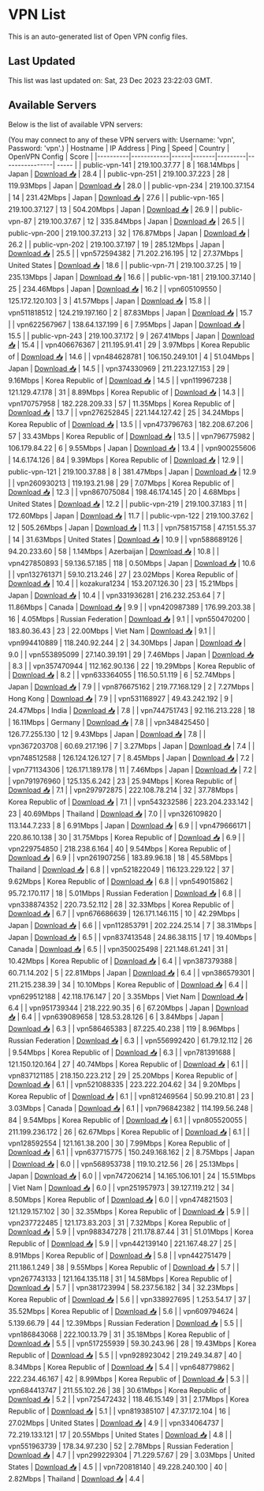 # VPN List

This is an auto-generated list of Open VPN config files.

## Last Updated

This list was last updated on: Sat, 23 Dec 2023 23:22:03 GMT.

## Available Servers

Below is the list of available VPN servers:

(You may connect to any of these VPN servers with: Username: 'vpn', Password: 'vpn'.)
| Hostname | IP Address | Ping | Speed | Country | OpenVPN Config | Score |
|----------|------------|------|-------|---------|----------------| ----- |
| public-vpn-141 | 219.100.37.77 | 8 | 168.14Mbps | Japan | [Download 📥](./configs/server_0_JP.ovpn) | 28.4 |
| public-vpn-251 | 219.100.37.223 | 28 | 119.93Mbps | Japan | [Download 📥](./configs/server_1_JP.ovpn) | 28.0 |
| public-vpn-234 | 219.100.37.154 | 14 | 231.42Mbps | Japan | [Download 📥](./configs/server_2_JP.ovpn) | 27.6 |
| public-vpn-165 | 219.100.37.127 | 13 | 504.20Mbps | Japan | [Download 📥](./configs/server_3_JP.ovpn) | 26.9 |
| public-vpn-87 | 219.100.37.67 | 12 | 335.84Mbps | Japan | [Download 📥](./configs/server_4_JP.ovpn) | 26.5 |
| public-vpn-200 | 219.100.37.213 | 32 | 176.87Mbps | Japan | [Download 📥](./configs/server_5_JP.ovpn) | 26.2 |
| public-vpn-202 | 219.100.37.197 | 19 | 285.12Mbps | Japan | [Download 📥](./configs/server_6_JP.ovpn) | 25.5 |
| vpn572594382 | 71.202.216.195 | 12 | 27.37Mbps | United States | [Download 📥](./configs/server_7_US.ovpn) | 18.6 |
| public-vpn-71 | 219.100.37.25 | 19 | 235.13Mbps | Japan | [Download 📥](./configs/server_8_JP.ovpn) | 16.6 |
| public-vpn-181 | 219.100.37.140 | 25 | 234.46Mbps | Japan | [Download 📥](./configs/server_9_JP.ovpn) | 16.2 |
| vpn605109550 | 125.172.120.103 | 3 | 41.57Mbps | Japan | [Download 📥](./configs/server_10_JP.ovpn) | 15.8 |
| vpn511818512 | 124.219.197.160 | 2 | 87.83Mbps | Japan | [Download 📥](./configs/server_11_JP.ovpn) | 15.7 |
| vpn622567967 | 138.64.137.199 | 6 | 7.95Mbps | Japan | [Download 📥](./configs/server_12_JP.ovpn) | 15.5 |
| public-vpn-243 | 219.100.37.172 | 9 | 267.41Mbps | Japan | [Download 📥](./configs/server_13_JP.ovpn) | 15.4 |
| vpn406676367 | 211.195.91.41 | 29 | 3.97Mbps | Korea Republic of | [Download 📥](./configs/server_14_KR.ovpn) | 14.6 |
| vpn484628781 | 106.150.249.101 | 4 | 51.04Mbps | Japan | [Download 📥](./configs/server_15_JP.ovpn) | 14.5 |
| vpn374330969 | 211.223.127.153 | 29 | 9.16Mbps | Korea Republic of | [Download 📥](./configs/server_16_KR.ovpn) | 14.5 |
| vpn119967238 | 121.129.47.178 | 31 | 8.89Mbps | Korea Republic of | [Download 📥](./configs/server_17_KR.ovpn) | 14.3 |
| vpn170757958 | 182.228.209.33 | 57 | 11.35Mbps | Korea Republic of | [Download 📥](./configs/server_18_KR.ovpn) | 13.7 |
| vpn276252845 | 221.144.127.42 | 25 | 34.24Mbps | Korea Republic of | [Download 📥](./configs/server_19_KR.ovpn) | 13.5 |
| vpn473796763 | 182.208.67.206 | 57 | 33.43Mbps | Korea Republic of | [Download 📥](./configs/server_20_KR.ovpn) | 13.5 |
| vpn796775982 | 106.179.84.22 | 6 | 9.55Mbps | Japan | [Download 📥](./configs/server_21_JP.ovpn) | 13.4 |
| vpn900255606 | 14.6.174.126 | 84 | 9.39Mbps | Korea Republic of | [Download 📥](./configs/server_22_KR.ovpn) | 12.9 |
| public-vpn-121 | 219.100.37.88 | 8 | 381.47Mbps | Japan | [Download 📥](./configs/server_23_JP.ovpn) | 12.9 |
| vpn260930213 | 119.193.21.98 | 29 | 7.07Mbps | Korea Republic of | [Download 📥](./configs/server_24_KR.ovpn) | 12.3 |
| vpn867075084 | 198.46.174.145 | 20 | 4.68Mbps | United States | [Download 📥](./configs/server_25_US.ovpn) | 12.2 |
| public-vpn-219 | 219.100.37.183 | 11 | 172.60Mbps | Japan | [Download 📥](./configs/server_26_JP.ovpn) | 11.7 |
| public-vpn-122 | 219.100.37.62 | 12 | 505.26Mbps | Japan | [Download 📥](./configs/server_27_JP.ovpn) | 11.3 |
| vpn758157158 | 47.151.55.37 | 14 | 31.63Mbps | United States | [Download 📥](./configs/server_28_US.ovpn) | 10.9 |
| vpn588689126 | 94.20.233.60 | 58 | 1.14Mbps | Azerbaijan | [Download 📥](./configs/server_29_AZ.ovpn) | 10.8 |
| vpn427850893 | 59.136.57.185 | 118 | 0.50Mbps | Japan | [Download 📥](./configs/server_30_JP.ovpn) | 10.6 |
| vpn132761371 | 59.10.213.246 | 27 | 23.02Mbps | Korea Republic of | [Download 📥](./configs/server_31_KR.ovpn) | 10.4 |
| kozakura1234 | 153.207.126.30 | 23 | 15.21Mbps | Japan | [Download 📥](./configs/server_32_JP.ovpn) | 10.4 |
| vpn331936281 | 216.232.253.64 | 7 | 11.86Mbps | Canada | [Download 📥](./configs/server_33_CA.ovpn) | 9.9 |
| vpn420987389 | 176.99.203.38 | 16 | 4.05Mbps | Russian Federation | [Download 📥](./configs/server_34_RU.ovpn) | 9.1 |
| vpn550470200 | 183.80.36.43 | 23 | 22.00Mbps | Viet Nam | [Download 📥](./configs/server_35_VN.ovpn) | 9.1 |
| vpn994410889 | 118.240.92.244 | 2 | 34.30Mbps | Japan | [Download 📥](./configs/server_36_JP.ovpn) | 9.0 |
| vpn553895099 | 27.140.39.191 | 29 | 7.46Mbps | Japan | [Download 📥](./configs/server_37_JP.ovpn) | 8.3 |
| vpn357470944 | 112.162.90.136 | 22 | 19.29Mbps | Korea Republic of | [Download 📥](./configs/server_38_KR.ovpn) | 8.2 |
| vpn633364055 | 116.50.51.119 | 6 | 52.74Mbps | Japan | [Download 📥](./configs/server_39_JP.ovpn) | 7.9 |
| vpn876675162 | 219.77.168.129 | 2 | 7.27Mbps | Hong Kong | [Download 📥](./configs/server_40_HK.ovpn) | 7.9 |
| vpn531168927 | 49.43.242.192 | 9 | 24.47Mbps | India | [Download 📥](./configs/server_41_IN.ovpn) | 7.8 |
| vpn744751743 | 92.116.213.228 | 18 | 16.11Mbps | Germany | [Download 📥](./configs/server_42_DE.ovpn) | 7.8 |
| vpn348425450 | 126.77.255.130 | 12 | 9.43Mbps | Japan | [Download 📥](./configs/server_43_JP.ovpn) | 7.8 |
| vpn367203708 | 60.69.217.196 | 7 | 3.27Mbps | Japan | [Download 📥](./configs/server_44_JP.ovpn) | 7.4 |
| vpn748512588 | 126.124.126.127 | 7 | 8.45Mbps | Japan | [Download 📥](./configs/server_45_JP.ovpn) | 7.2 |
| vpn771134306 | 126.171.189.178 | 11 | 7.46Mbps | Japan | [Download 📥](./configs/server_46_JP.ovpn) | 7.2 |
| vpn791976960 | 125.135.6.242 | 23 | 25.94Mbps | Korea Republic of | [Download 📥](./configs/server_47_KR.ovpn) | 7.1 |
| vpn297972875 | 222.108.78.214 | 32 | 37.78Mbps | Korea Republic of | [Download 📥](./configs/server_48_KR.ovpn) | 7.1 |
| vpn543232586 | 223.204.233.142 | 23 | 40.69Mbps | Thailand | [Download 📥](./configs/server_49_TH.ovpn) | 7.0 |
| vpn326109820 | 113.144.7.233 | 8 | 6.91Mbps | Japan | [Download 📥](./configs/server_50_JP.ovpn) | 6.9 |
| vpn479666171 | 220.86.10.138 | 30 | 31.75Mbps | Korea Republic of | [Download 📥](./configs/server_51_KR.ovpn) | 6.9 |
| vpn229754850 | 218.238.6.164 | 40 | 9.54Mbps | Korea Republic of | [Download 📥](./configs/server_52_KR.ovpn) | 6.9 |
| vpn261907256 | 183.89.96.18 | 18 | 45.58Mbps | Thailand | [Download 📥](./configs/server_53_TH.ovpn) | 6.8 |
| vpn521822049 | 116.123.229.122 | 37 | 9.62Mbps | Korea Republic of | [Download 📥](./configs/server_54_KR.ovpn) | 6.8 |
| vpn549015862 | 95.72.170.117 | 18 | 5.01Mbps | Russian Federation | [Download 📥](./configs/server_55_RU.ovpn) | 6.8 |
| vpn338874352 | 220.73.52.112 | 28 | 32.33Mbps | Korea Republic of | [Download 📥](./configs/server_56_KR.ovpn) | 6.7 |
| vpn676686639 | 126.171.146.115 | 10 | 42.29Mbps | Japan | [Download 📥](./configs/server_57_JP.ovpn) | 6.6 |
| vpn112853791 | 202.224.25.14 | 7 | 38.31Mbps | Japan | [Download 📥](./configs/server_58_JP.ovpn) | 6.5 |
| vpn837413548 | 24.86.38.115 | 17 | 19.40Mbps | Canada | [Download 📥](./configs/server_59_CA.ovpn) | 6.5 |
| vpn350025498 | 221.148.61.241 | 31 | 10.42Mbps | Korea Republic of | [Download 📥](./configs/server_60_KR.ovpn) | 6.4 |
| vpn387379388 | 60.71.14.202 | 5 | 22.81Mbps | Japan | [Download 📥](./configs/server_61_JP.ovpn) | 6.4 |
| vpn386579301 | 211.215.238.39 | 34 | 10.10Mbps | Korea Republic of | [Download 📥](./configs/server_62_KR.ovpn) | 6.4 |
| vpn629512188 | 42.118.176.147 | 20 | 3.35Mbps | Viet Nam | [Download 📥](./configs/server_63_VN.ovpn) | 6.4 |
| vpn951739344 | 218.222.90.35 | 6 | 67.20Mbps | Japan | [Download 📥](./configs/server_64_JP.ovpn) | 6.4 |
| vpn639089658 | 128.53.28.126 | 6 | 3.84Mbps | Japan | [Download 📥](./configs/server_65_JP.ovpn) | 6.3 |
| vpn586465383 | 87.225.40.238 | 119 | 8.96Mbps | Russian Federation | [Download 📥](./configs/server_66_RU.ovpn) | 6.3 |
| vpn556992420 | 61.79.12.112 | 26 | 9.54Mbps | Korea Republic of | [Download 📥](./configs/server_67_KR.ovpn) | 6.3 |
| vpn781391688 | 121.150.120.164 | 27 | 40.74Mbps | Korea Republic of | [Download 📥](./configs/server_68_KR.ovpn) | 6.1 |
| vpn837121185 | 218.150.223.212 | 29 | 25.20Mbps | Korea Republic of | [Download 📥](./configs/server_69_KR.ovpn) | 6.1 |
| vpn521088335 | 223.222.204.62 | 34 | 9.20Mbps | Korea Republic of | [Download 📥](./configs/server_70_KR.ovpn) | 6.1 |
| vpn812469564 | 50.99.210.81 | 23 | 3.03Mbps | Canada | [Download 📥](./configs/server_71_CA.ovpn) | 6.1 |
| vpn796842382 | 114.199.56.248 | 84 | 9.54Mbps | Korea Republic of | [Download 📥](./configs/server_72_KR.ovpn) | 6.1 |
| vpn805520055 | 211.199.236.172 | 26 | 62.67Mbps | Korea Republic of | [Download 📥](./configs/server_73_KR.ovpn) | 6.1 |
| vpn128592554 | 121.161.38.200 | 30 | 7.99Mbps | Korea Republic of | [Download 📥](./configs/server_74_KR.ovpn) | 6.1 |
| vpn637715775 | 150.249.168.162 | 2 | 8.75Mbps | Japan | [Download 📥](./configs/server_75_JP.ovpn) | 6.0 |
| vpn568953738 | 119.10.212.56 | 26 | 25.13Mbps | Japan | [Download 📥](./configs/server_76_JP.ovpn) | 6.0 |
| vpn747206214 | 14.165.106.101 | 24 | 15.51Mbps | Viet Nam | [Download 📥](./configs/server_77_VN.ovpn) | 6.0 |
| vpn251957973 | 39.127.119.212 | 34 | 8.50Mbps | Korea Republic of | [Download 📥](./configs/server_78_KR.ovpn) | 6.0 |
| vpn474821503 | 121.129.157.102 | 30 | 32.35Mbps | Korea Republic of | [Download 📥](./configs/server_79_KR.ovpn) | 5.9 |
| vpn237722485 | 121.173.83.203 | 31 | 7.32Mbps | Korea Republic of | [Download 📥](./configs/server_80_KR.ovpn) | 5.9 |
| vpn988347278 | 211.178.87.44 | 31 | 51.01Mbps | Korea Republic of | [Download 📥](./configs/server_81_KR.ovpn) | 5.9 |
| vpn442139140 | 221.167.48.27 | 25 | 8.91Mbps | Korea Republic of | [Download 📥](./configs/server_82_KR.ovpn) | 5.8 |
| vpn442751479 | 211.186.1.249 | 38 | 9.55Mbps | Korea Republic of | [Download 📥](./configs/server_83_KR.ovpn) | 5.7 |
| vpn267743133 | 121.164.135.118 | 31 | 14.58Mbps | Korea Republic of | [Download 📥](./configs/server_84_KR.ovpn) | 5.7 |
| vpn381723994 | 58.237.56.182 | 34 | 32.23Mbps | Korea Republic of | [Download 📥](./configs/server_85_KR.ovpn) | 5.6 |
| vpn338927695 | 1.253.54.17 | 37 | 35.52Mbps | Korea Republic of | [Download 📥](./configs/server_86_KR.ovpn) | 5.6 |
| vpn609794624 | 5.139.66.79 | 44 | 12.39Mbps | Russian Federation | [Download 📥](./configs/server_87_RU.ovpn) | 5.5 |
| vpn186843068 | 222.100.13.79 | 31 | 35.18Mbps | Korea Republic of | [Download 📥](./configs/server_88_KR.ovpn) | 5.5 |
| vpn517255939 | 59.30.243.96 | 28 | 19.43Mbps | Korea Republic of | [Download 📥](./configs/server_89_KR.ovpn) | 5.5 |
| vpn928923042 | 219.249.34.87 | 40 | 8.34Mbps | Korea Republic of | [Download 📥](./configs/server_90_KR.ovpn) | 5.4 |
| vpn648779862 | 222.234.46.167 | 42 | 8.99Mbps | Korea Republic of | [Download 📥](./configs/server_91_KR.ovpn) | 5.3 |
| vpn684413747 | 211.55.102.26 | 38 | 30.61Mbps | Korea Republic of | [Download 📥](./configs/server_92_KR.ovpn) | 5.2 |
| vpn725472432 | 118.46.15.149 | 31 | 2.17Mbps | Korea Republic of | [Download 📥](./configs/server_93_KR.ovpn) | 5.1 |
| vpn819385107 | 47.37.172.104 | 16 | 27.02Mbps | United States | [Download 📥](./configs/server_94_US.ovpn) | 4.9 |
| vpn334064737 | 72.219.133.121 | 17 | 20.55Mbps | United States | [Download 📥](./configs/server_95_US.ovpn) | 4.8 |
| vpn551963739 | 178.34.97.230 | 52 | 2.78Mbps | Russian Federation | [Download 📥](./configs/server_96_RU.ovpn) | 4.7 |
| vpn299229304 | 71.229.57.67 | 29 | 3.03Mbps | United States | [Download 📥](./configs/server_97_US.ovpn) | 4.5 |
| vpn720818140 | 49.228.240.100 | 40 | 2.82Mbps | Thailand | [Download 📥](./configs/server_98_TH.ovpn) | 4.4 |
